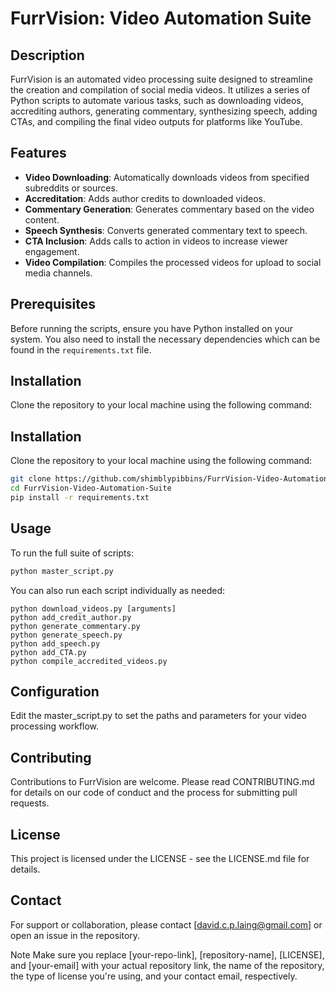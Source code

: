 # FurrVision: Video Automation Suite

## Description
FurrVision is an automated video processing suite designed to streamline the creation and compilation of social media videos. It utilizes a series of Python scripts to automate various tasks, such as downloading videos, accrediting authors, generating commentary, synthesizing speech, adding CTAs, and compiling the final video outputs for platforms like YouTube.

## Features
- **Video Downloading**: Automatically downloads videos from specified subreddits or sources.
- **Accreditation**: Adds author credits to downloaded videos.
- **Commentary Generation**: Generates commentary based on the video content.
- **Speech Synthesis**: Converts generated commentary text to speech.
- **CTA Inclusion**: Adds calls to action in videos to increase viewer engagement.
- **Video Compilation**: Compiles the processed videos for upload to social media channels.

## Prerequisites
Before running the scripts, ensure you have Python installed on your system. You also need to install the necessary dependencies which can be found in the `requirements.txt` file.

## Installation
Clone the repository to your local machine using the following command:
## Installation

Clone the repository to your local machine using the following command:

```bash
git clone https://github.com/shimblypibbins/FurrVision-Video-Automation-Suite
cd FurrVision-Video-Automation-Suite
pip install -r requirements.txt
```


## Usage

To run the full suite of scripts:

```python
python master_script.py
```
You can also run each script individually as needed:
```
python download_videos.py [arguments]
python add_credit_author.py
python generate_commentary.py
python generate_speech.py
python add_speech.py
python add_CTA.py
python compile_accredited_videos.py
```

## Configuration
Edit the master_script.py to set the paths and parameters for your video processing workflow.

## Contributing
Contributions to FurrVision are welcome. Please read CONTRIBUTING.md for details on our code of conduct and the process for submitting pull requests.

## License
This project is licensed under the LICENSE - see the LICENSE.md file for details.

## Contact
For support or collaboration, please contact [david.c.p.laing@gmail.com] or open an issue in the repository.

Note
Make sure you replace [your-repo-link], [repository-name], [LICENSE], and [your-email] with your actual repository link, the name of the repository, the type of license you're using, and your contact email, respectively.
